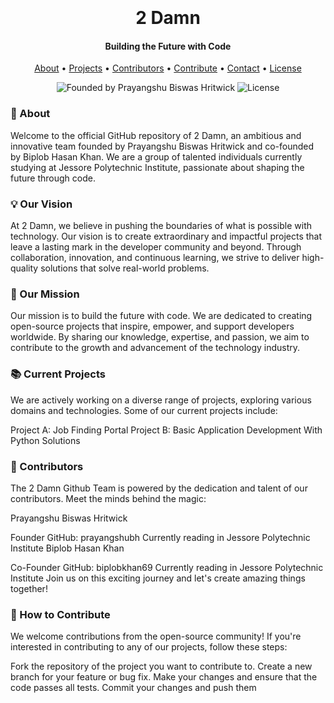 <h1 align="center">
  <br>
  <br>
  2 Damn
  <br>
</h1>
<h4 align="center">Building the Future with Code</h4>
<p align="center">
  <a href="#about">About</a> •
  <a href="#projects">Projects</a> •
  <a href="#contributors">Contributors</a> •
  <a href="#how-to-contribute">Contribute</a> •
  <a href="#contact">Contact</a> •
  <a href="#license">License</a>
</p>
<p align="center">
  <img src="https://img.shields.io/badge/made%20by-Prayangshu%20%26%20Biplob-blueviolet" alt="Founded by Prayangshu Biswas Hritwick">
  <img src="https://img.shields.io/github/license/2damn/2damn-github-team" alt="License">
</p>

### 🚀 About
Welcome to the official GitHub repository of 2 Damn, an ambitious and innovative team founded by Prayangshu Biswas Hritwick and co-founded by Biplob Hasan Khan. We are a group of talented individuals currently studying at Jessore Polytechnic Institute, passionate about shaping the future through code.

### 💡 Our Vision
At 2 Damn, we believe in pushing the boundaries of what is possible with technology. Our vision is to create extraordinary and impactful projects that leave a lasting mark in the developer community and beyond. Through collaboration, innovation, and continuous learning, we strive to deliver high-quality solutions that solve real-world problems.

### 🌟 Our Mission
Our mission is to build the future with code. We are dedicated to creating open-source projects that inspire, empower, and support developers worldwide. By sharing our knowledge, expertise, and passion, we aim to contribute to the growth and advancement of the technology industry.

### 📚 Current Projects
We are actively working on a diverse range of projects, exploring various domains and technologies. Some of our current projects include:

Project A: Job Finding Portal
Project B: Basic Application Development With Python Solutions

### 👥 Contributors
The 2 Damn Github Team is powered by the dedication and talent of our contributors. Meet the minds behind the magic:

Prayangshu Biswas Hritwick

Founder
GitHub: prayangshubh
Currently reading in Jessore Polytechnic Institute
Biplob Hasan Khan

Co-Founder
GitHub: biplobkhan69
Currently reading in Jessore Polytechnic Institute
Join us on this exciting journey and let's create amazing things together!

### 🤝 How to Contribute
We welcome contributions from the open-source community! If you're interested in contributing to any of our projects, follow these steps:

Fork the repository of the project you want to contribute to.
Create a new branch for your feature or bug fix.
Make your changes and ensure that the code passes all tests.
Commit your changes and push them
